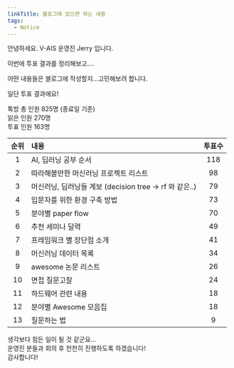 ```yaml
---
linkTitle: 블로그에 있으면 하는 내용
tags: 
  - Notice
---
```


안녕하세요. V-AIS 운영진 Jerry 입니다.

이번에 투표 결과를 정리해보고....

어떤 내용들은 블로그에 작성할지...고민해보려 합니다.

일단 투표 결과에요!

톡방 총 인원 825명 (종료일 기준)  
읽은 인원 270명  
투표 인원 163명 

|  순위   | 내용                                         |  투표수  |
| :---: | :----------------------------------------- | :---: |
|   1   | AI, 딥러닝 공부 순서                              |  118  |
|   2   | 따라해볼만한 머신러닝 프로젝트 리스트                       |  98   |
|   3   | 머신러닝, 딥러닝들 계보 (decision tree -> rf 와 같은..) |  79   |
|   4   | 입문자를 위한 환경 구축 방법                           |  73   |
|   5   | 분야별 paper flow                             |  70   |
|   6   | 추천 세미나 달력                                  |  49   |
|   7   | 프레임워크 별 장단점 소개                             |  41   |
|   8   | 머신러닝 데이터 목록                                |  34   |
|   9   | awesome 논문 리스트                             |  26   |
|  10   | 면접 질문고찰                                    |  24   |
|  11   | 하드웨어 관련 내용                                 |  18   |
|  12   | 분야별 Awesome 모음집                            |  18   |
|  13   | 질문하는 법                                     |   9   |



생각보다 힘든 일이 될 것 같군요...  
운영진 분들과 회의 후 천천히 진행하도록 하겠습니다!  
감사합니다!